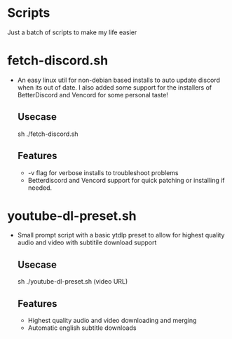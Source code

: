# Scripts
Just a batch of scripts to make my life easier 

  # fetch-discord.sh
 - An easy linux util for non-debian based installs to auto update discord when its out of date. I also added some support for the installers of BetterDiscord and Vencord for some personal taste!
   ## Usecase
   sh ./fetch-discord.sh 
   ## Features
    - -v flag for verbose installs to troubleshoot problems  
    - Betterdiscord and Vencord support for quick patching or installing if needed. 

  # youtube-dl-preset.sh
 - Small prompt script with a basic ytdlp preset to allow for highest quality audio and video with subtitile download support
   ## Usecase
   sh ./youtube-dl-preset.sh (video URL)
   ## Features
    - Highest quality audio and video downloading and merging
    - Automatic english subtitle downloads
